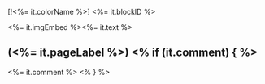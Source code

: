 [!<%= it.colorName %>] <%= it.blockID %> 

<%= it.imgEmbed %><%= it.text %>

(<%= it.pageLabel %>)
<% if (it.comment) { %>
---
<%= it.comment %>
<% } %>